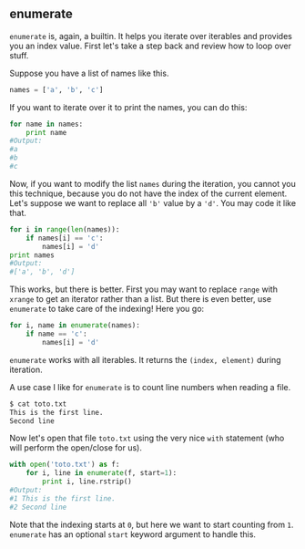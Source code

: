 ## enumerate

`enumerate` is, again, a builtin. It helps you iterate over iterables and provides you an index value.
First let's take a step back and review how to loop over stuff.

Suppose you have a list of names like this.
```python
names = ['a', 'b', 'c']
```
If you want to iterate over it to print the names, you can do this:
```python
for name in names:
    print name
#Output:
#a
#b
#c
```
Now, if you want to modify the list `names` during the iteration, you cannot you this technique, because you do not have the index of the current element.
Let's suppose we want to replace all `'b'` value by a `'d'`. You may code it like that.
```python
for i in range(len(names)):
    if names[i] == 'c':
        names[i] = 'd'
print names
#Output:
#['a', 'b', 'd']
```
This works, but there is better. First you may want to replace `range` with `xrange` to get an iterator rather than a list.
But there is even better, use `enumerate` to take care of the indexing! Here you go:
```python
for i, name in enumerate(names):
    if name == 'c':
        names[i] = 'd'
```
`enumerate` works with all iterables. It returns the `(index, element)` during iteration.

A use case I like for `enumerate` is to count line numbers when reading a file.
```bash
$ cat toto.txt
This is the first line.
Second line
```
Now let's open that file `toto.txt` using the very nice `with` statement (who will perform the open/close for us).
```python
with open('toto.txt') as f:
    for i, line in enumerate(f, start=1):
        print i, line.rstrip()
#Output:
#1 This is the first line.
#2 Second line
```
Note that the indexing starts at `0`, but here we want to start counting from `1`. `enumerate` has an optional `start` keyword argument to handle this.






